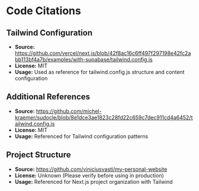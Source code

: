 # Code Citations

## Tailwind Configuration
- **Source:** https://github.com/vercel/next.js/blob/42f8ac16c6ff497f297198e42fc2abb113bf4a7b/examples/with-supabase/tailwind.config.js
- **License:** MIT
- **Usage:** Used as reference for tailwind.config.js structure and content configuration

## Additional References
- **Source:** https://github.com/michel-kraemer/sudocle/blob/8e1dce3ae1823c28fd22c659c7dec911cd4a6452/tailwind.config.js
- **License:** MIT
- **Usage:** Referenced for Tailwind configuration patterns

## Project Structure
- **Source:** https://github.com/viniciusvasti/my-personal-website
- **License:** Unknown (Please verify before using in production)
- **Usage:** Referenced for Next.js project organization with Tailwind